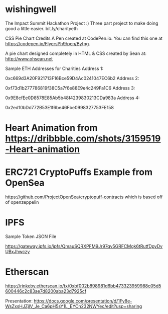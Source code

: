 # wishingwell
The Impact Summit Hackathon Project :)
Three part project to make doing good a little easier.
bit.ly/charityeth

CSS Pie Chart Credits
A Pen created at CodePen.io. You can find this one at https://codepen.io/FlyersPh9/pen/Bytpg.

A pie chart designed completely in HTML & CSS created by Sean at: http://www.ohsean.net

Sample ETH Addresses for Charities
Address 1:

 0xc669d3A20F921713F16Bce59D4Ac0241047EC6b2
Address 2:

0xf73d1b277786819f38C5a7f6e88E9e4c249Fa1C6
Address 3:

 0x9E8cfEe0D8578E85Ab5b48f4239830213CDa983a
Address 4:

0x2ed10bDd772B53E1f6be46Fbe0998327753FE158


# Heart Animation from https://dribbble.com/shots/3159519-Heart-animation

# ERC721 CryptoPuffs Example from OpenSea
https://github.com/ProjectOpenSea/cryptopuff-contracts
which is based off of openzeppelin


# IPFS
Sample Token JSON File

https://gateway.ipfs.io/ipfs/QmauSQRXPFM9Jr97qv5GRFCMgk6tRutfDpyDvUBxJhwczy


# Etherscan
https://rinkeby.etherscan.io/tx/0xbf002b898981d6bb473323959988c05d5600446c2c83ae7d8200aba23d7925cf

Presentation:
https://docs.google.com/presentation/d/1Fy8e-WsZxsHJZjlV_Je_Ca6pH5sY1L_EYCn232NWYec/edit?usp=sharing
